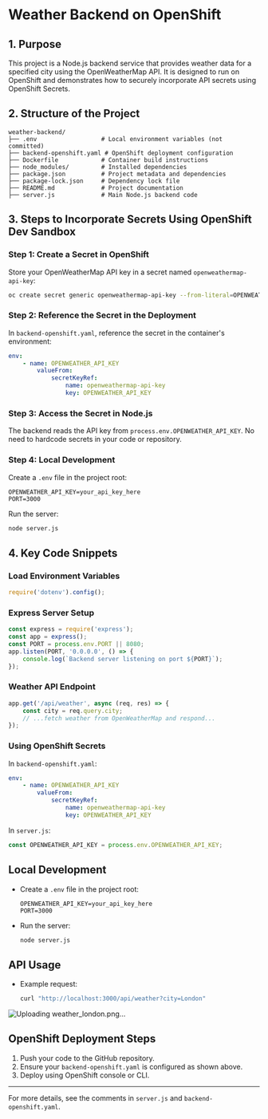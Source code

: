 # Weather Backend on OpenShift

## 1. Purpose
This project is a Node.js backend service that provides weather data for a specified city using the OpenWeatherMap API. It is designed to run on OpenShift and demonstrates how to securely incorporate API secrets using OpenShift Secrets.

## 2. Structure of the Project
```
weather-backend/
├── .env                  # Local environment variables (not committed)
├── backend-openshift.yaml # OpenShift deployment configuration
├── Dockerfile            # Container build instructions
├── node_modules/         # Installed dependencies
├── package.json          # Project metadata and dependencies
├── package-lock.json     # Dependency lock file
├── README.md             # Project documentation
├── server.js             # Main Node.js backend code
```

## 3. Steps to Incorporate Secrets Using OpenShift Dev Sandbox

### Step 1: Create a Secret in OpenShift
Store your OpenWeatherMap API key in a secret named `openweathermap-api-key`:
```sh
oc create secret generic openweathermap-api-key --from-literal=OPENWEATHER_API_KEY=your_api_key_here
```

### Step 2: Reference the Secret in the Deployment
In `backend-openshift.yaml`, reference the secret in the container's environment:
```yaml
env:
	- name: OPENWEATHER_API_KEY
		valueFrom:
			secretKeyRef:
				name: openweathermap-api-key
				key: OPENWEATHER_API_KEY
```

### Step 3: Access the Secret in Node.js
The backend reads the API key from `process.env.OPENWEATHER_API_KEY`.
No need to hardcode secrets in your code or repository.

### Step 4: Local Development
Create a `.env` file in the project root:
```env
OPENWEATHER_API_KEY=your_api_key_here
PORT=3000
```
Run the server:
```sh
node server.js
```

## 4. Key Code Snippets

### Load Environment Variables
```js
require('dotenv').config();
```

### Express Server Setup
```js
const express = require('express');
const app = express();
const PORT = process.env.PORT || 8080;
app.listen(PORT, '0.0.0.0', () => {
	console.log(`Backend server listening on port ${PORT}`);
});
```

### Weather API Endpoint
```js
app.get('/api/weather', async (req, res) => {
	const city = req.query.city;
	// ...fetch weather from OpenWeatherMap and respond...
});
```

### Using OpenShift Secrets
In `backend-openshift.yaml`:
```yaml
env:
	- name: OPENWEATHER_API_KEY
		valueFrom:
			secretKeyRef:
				name: openweathermap-api-key
				key: OPENWEATHER_API_KEY
```

In `server.js`:
```js
const OPENWEATHER_API_KEY = process.env.OPENWEATHER_API_KEY;
```

## Local Development
- Create a `.env` file in the project root:
	```env
	OPENWEATHER_API_KEY=your_api_key_here
	PORT=3000
	```
- Run the server:
	```sh
	node server.js
	```

## API Usage
- Example request:
	```sh
	curl "http://localhost:3000/api/weather?city=London"
	```
![Uploading weather_london.png…]()


## OpenShift Deployment Steps
1. Push your code to the GitHub repository.
2. Ensure your `backend-openshift.yaml` is configured as shown above.
3. Deploy using OpenShift console or CLI.

---
For more details, see the comments in `server.js` and `backend-openshift.yaml`.
